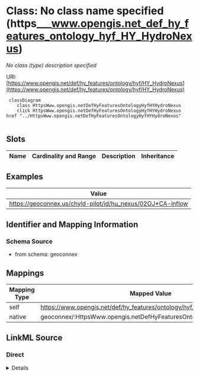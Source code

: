 

# Class: No class name specified (https___www.opengis.net_def_hy_features_ontology_hyf_HY_HydroNexus)


_No class (type) description specified_





URI: [https://www.opengis.net/def/hy_features/ontology/hyf/HY_HydroNexus](https://www.opengis.net/def/hy_features/ontology/hyf/HY_HydroNexus)






```mermaid
 classDiagram
    class HttpsWww.opengis.netDefHyFeaturesOntologyHyfHYHydroNexus
    click HttpsWww.opengis.netDefHyFeaturesOntologyHyfHYHydroNexus href "../HttpsWww.opengis.netDefHyFeaturesOntologyHyfHYHydroNexus"
      
```




<!-- no inheritance hierarchy -->


## Slots

| Name | Cardinality and Range | Description | Inheritance |
| ---  | --- | --- | --- |










## Examples

| Value |
| --- |
| https://geoconnex.us/chyld-pilot/id/hu_nexus/02OJ*CA-inflow |


## Identifier and Mapping Information







### Schema Source


* from schema: geoconnex




## Mappings

| Mapping Type | Mapped Value |
| ---  | ---  |
| self | https://www.opengis.net/def/hy_features/ontology/hyf/HY_HydroNexus |
| native | geoconnex/:HttpsWww.opengis.netDefHyFeaturesOntologyHyfHYHydroNexus |







## LinkML Source

<!-- TODO: investigate https://stackoverflow.com/questions/37606292/how-to-create-tabbed-code-blocks-in-mkdocs-or-sphinx -->

### Direct

<details>
```yaml
name: https___www.opengis.net_def_hy_features_ontology_hyf_HY_HydroNexus
conforms_to: No schema conformance document specified
description: No class (type) description specified
title: No class name specified
notes:
- Class with 99 occurrences.
examples:
- value: https://geoconnex.us/chyld-pilot/id/hu_nexus/02OJ*CA-inflow
from_schema: geoconnex
rank: 1000
class_uri: https://www.opengis.net/def/hy_features/ontology/hyf/HY_HydroNexus

```
</details>

### Induced

<details>
```yaml
name: https___www.opengis.net_def_hy_features_ontology_hyf_HY_HydroNexus
conforms_to: No schema conformance document specified
description: No class (type) description specified
title: No class name specified
notes:
- Class with 99 occurrences.
examples:
- value: https://geoconnex.us/chyld-pilot/id/hu_nexus/02OJ*CA-inflow
from_schema: geoconnex
rank: 1000
class_uri: https://www.opengis.net/def/hy_features/ontology/hyf/HY_HydroNexus

```
</details>